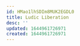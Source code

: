 ```yaml
---
id: HMao1lhSDIm8MUK2EGDL0
title: Ludic Liberation
desc: ''
updated: 1644961726971
created: 1644961726971
---
```


